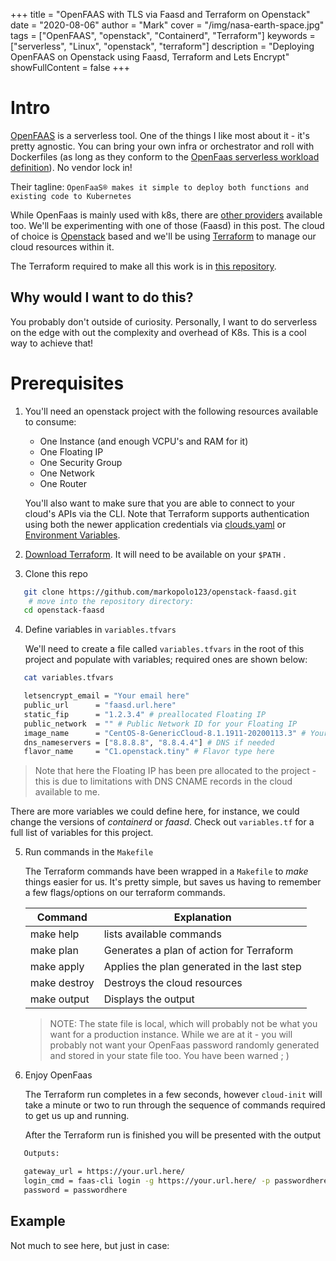 +++
title = "OpenFAAS with TLS via Faasd and Terraform on Openstack"
date = "2020-08-06"
author = "Mark"
cover = "/img/nasa-earth-space.jpg"
tags = ["OpenFAAS", "openstack", "Containerd", "Terraform"]
keywords = ["serverless", "Linux", "openstack", "terraform"]
description = "Deploying OpenFAAS on Openstack using Faasd, Terraform and Lets Encrypt"
showFullContent = false
+++

# Intro

[OpenFAAS](https://www.openfaas.com/) is a serverless tool. One of the things I
like most about it - it's pretty agnostic. You can bring your own infra or
orchestrator and roll with Dockerfiles (as long as they conform to the [OpenFaas
serverless workload
definition](https://docs.openfaas.com/reference/workloads/)). No vendor lock in!

Their tagline: `OpenFaaS® makes it simple to deploy both functions and existing
code to Kubernetes`

While OpenFaas is mainly used with k8s, there are [other
providers](https://docs.openfaas.com/architecture/faas-provider/) available too.
We'll be experimenting with one of those (Faasd) in this post. The cloud of
choice is [Openstack](https://www.openstack.org/) based and we'll be using
[Terraform](https://www.terraform.io/) to manage our cloud resources within it.

The Terraform required to make all this work is in [this
repository](https://github.com/markopolo123/openstack-faasd).

## Why would I want to do this?

You probably don't outside of curiosity. Personally, I want to do serverless on
the edge with out the complexity and overhead of K8s. This is a cool way to
achieve that!

# Prerequisites
1. You'll need an openstack project with the following resources available to
   consume:

   - One Instance (and enough VCPU's and RAM for it)
   - One Floating IP
   - One Security Group
   - One Network
   - One Router

   You'll also want to make sure that you are able to connect to your cloud's
   APIs via the CLI. Note that Terraform supports authentication using both the
   newer application credentials via
   [clouds.yaml](https://docs.openstack.org/python-openstackclient/ussuri/configuration/index.html)
   or [Environment
   Variables](https://docs.openstack.org/python-openstackclient/ussuri/cli/man/openstack.html#manpage).

2. [Download Terraform](https://www.terraform.io). It will need to be available
   on your `$PATH` .
3. Clone this repo

```bash
   git clone https://github.com/markopolo123/openstack-faasd.git
    # move into the repository directory:
   cd openstack-faasd
   ```

4. Define variables in `variables.tfvars`

   We'll need to create a file called `variables.tfvars` in the root of this
   project and populate with variables; required ones are shown below:

```bash
   cat variables.tfvars

   letsencrypt_email = "Your email here"
   public_url      = "faasd.url.here"
   static_fip      = "1.2.3.4" # preallocated Floating IP
   public_network  = "" # Public Network ID for your Floating IP
   image_name      = "CentOS-8-GenericCloud-8.1.1911-20200113.3" # Your image name here
   dns_nameservers = ["8.8.8.8", "8.8.4.4"] # DNS if needed
   flavor_name     = "C1.openstack.tiny" # Flavor type here
   ```

   > Note that here the Floating IP has been pre allocated to the project - this
   > is due to limitations with DNS CNAME records in the cloud available to me.

   There are more variables we could define here, for instance, we could change
   the versions of _containerd_ or _faasd_. Check out `variables.tf` for a full
   list of variables for this project.

5. Run commands in the `Makefile`

   The Terraform commands have been wrapped in a `Makefile` to _make_ things
   easier for us. It's pretty simple, but saves us having to remember a few
   flags/options on our terraform commands.

   | Command      | Explanation                                 |
   | ------------ | ------------------------------------------- |
   | make help    | lists available commands                    |
   | make plan    | Generates a plan of action for Terraform    |
   | make apply   | Applies the plan generated in the last step |
   | make destroy | Destroys the cloud resources                |
   | make output  | Displays the output                         |

   > NOTE: The state file is local, which will probably not be what you want for
   > a production instance. While we are at it - you will probably not want your
   > OpenFaas password randomly generated and stored in your state file too. You
   > have been warned ; )

6. Enjoy OpenFaas

   The Terraform run completes in a few seconds, however `cloud-init` will take
   a minute or two to run through the sequence of commands required to get us up
   and running.

   After the Terraform run is finished you will be presented with the output

```bash
   Outputs:

   gateway_url = https://your.url.here/
   login_cmd = faas-cli login -g https://your.url.here/ -p passwordhere
   password = passwordhere
   ```

## Example

Not much to see here, but just in case:

<p style="text-align:center; ">
<script id="asciicast-mkch8uDWp9oFBxISCG0MHR6F7" src="https://asciinema.org/a/mkch8uDWp9oFBxISCG0MHR6F7.js" async></script></p>
